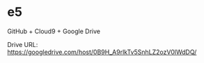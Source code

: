 e5
==
GitHub + Cloud9 + Google Drive

Drive URL: https://googledrive.com/host/0B9H_A9rlkTv5SnhLZ2ozV0lWdDQ/
